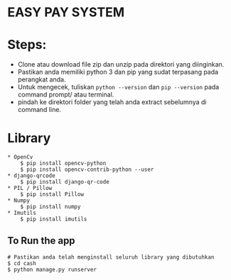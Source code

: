 # EASY PAY SYSTEM

# Steps:

* Clone atau download file zip dan unzip pada direktori yang diinginkan.
* Pastikan anda memiliki python 3 dan pip yang sudat terpasang pada perangkat anda.
* Untuk mengecek, tuliskan `python --version` dan `pip --version` pada command prompt/ atau terminal.
* pindah ke direktori folder yang telah anda extract sebelumnya di command line.

# Library
```
* OpenCv
    $ pip install opencv-python
    $ pip install opencv-contrib-python --user
* django-qrcode
    $ pip install django-qr-code
* PIL / Pillow
    $ pip install Pillow
* Numpy
    $ pip install numpy
* Imutils
    $ pip install imutils

```

## To Run the app
 ```
 # Pastikan anda telah menginstall seluruh library yang dibutuhkan
 $ cd cash
 $ python manage.py runserver

 ```
